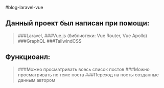 #blog-laravel-vue
## Данный проект был написан при помощи:
> ###Laravel,
> ###Vue.js (библиотеки: Vue Router, Vue Apollo)
> ###GraphQL
> ###TailwindCSS
## Функциоанл:
> ###Можно просматривать всесь список постов
> ###Можно просматривать по теме поста
> ###Переход на посты созданные данным автором
